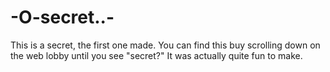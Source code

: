 # -O-secret..-
This is a secret, the first one made. 
You can find this buy scrolling down  on the web lobby until you see "secret?"
It was actually quite fun to make. 
